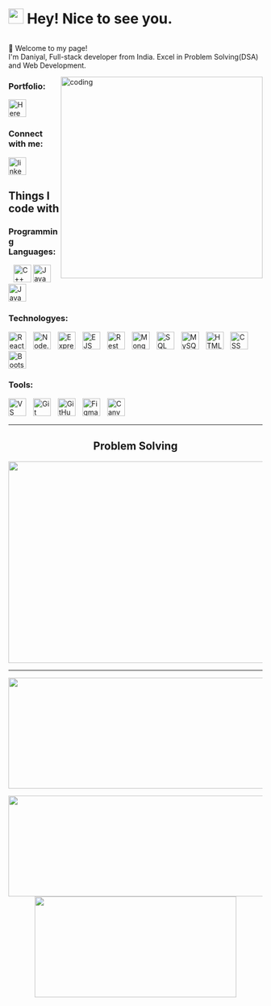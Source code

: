 

# <img src="https://emojis.slackmojis.com/emojis/images/1531849430/4246/blob-sunglasses.gif?1531849430" width="30"/> Hey! Nice to see you. 

<div id="header" align="center">
  <img src="https://komarev.com/ghpvc/?username=Mohd-daniyal-ashraf&style=for-the-badge&color=orange" alt=""/>
</div>

👏 Welcome to my page! <br>
I'm Daniyal, Full-stack developer from India. 
Excel in Problem Solving(DSA) and Web Development.


<img align="right" alt="coding" width="400" src="https://img.etimg.com/thumb/width-1200,height-1200,imgsize-638053,resizemode-75,msid-84146083/prime/technology-and-startups/booting-up-developer-economy-how-tech-startups-are-helping-coders-build-and-test-software-faster.jpg">

<h3 align="left">Portfolio:</h3>
<a href="https://mohd-daniyal-ashraf.github.io/Daniyal-Portfolio/">
    <img
        src="https://img.shields.io/static/v1?message=Here&logo=rest&label=&color=6DB33F&logoColor=white&labelColor=&style=flat"
        height="35"
        alt="Here"
        style="margin-right: 10px"
      />
</a>


<h3 align="left">Connect with me:</h3>
<div align="left">
  <a href="https://www.linkedin.com/in/mohd-daniyal-ashraf/" target="_blank">
    <img src="https://img.shields.io/static/v1?message=LinkedIn&logo=linkedin&label=&color=0077B5&logoColor=white&labelColor=&style=flat" height="35" alt="linkedin logo"  />
  </a>
</div>

<h2>Things I code with</h2>
<h3>Programming Languages:</h3>
<p>
  <img src="https://img.shields.io/static/v1?message=C%2B%2B&logo=c%2B%2B&label=&color=00599C&logoColor=white&labelColor=&style=flat" height="35" alt="C++ badge" style="margin-left: 10px;" />
  <img src="https://img.shields.io/static/v1?message=Java&logo=java&label=&color=007396&logoColor=white&labelColor=&style=flat" height="35" alt="Java badge" />
  <img src="https://img.shields.io/static/v1?message=JavaScript&logo=javascript&label=&color=F7DF1E&logoColor=black&labelColor=&style=flat" height="35" alt="JavaScript badge" />
</p>

<h3>Technologyes:</h3>
<p>
  <img src="https://img.shields.io/static/v1?message=React.js&logo=react&label=&color=61DAFB&logoColor=white&labelColor=&style=flat" height="35" alt="React.js badge" style="margin-right: 10px;" />
  <img src="https://img.shields.io/static/v1?message=Node.js&logo=node.js&label=&color=339933&logoColor=white&labelColor=&style=flat" height="35" alt="Node.js badge" style="margin-right: 10px;" />
  <img src="https://img.shields.io/static/v1?message=Express.js&logo=express&label=&color=000000&logoColor=white&labelColor=&style=flat" height="35" alt="Express.js badge" style="margin-right: 10px;" />
  <img src="https://img.shields.io/static/v1?message=EJS&logo=ejs&label=&color=3CA3E2&logoColor=white&labelColor=&style=flat" height="35" alt="EJS badge" style="margin-right: 10px;" />
  <img src="https://img.shields.io/static/v1?message=Rest+API&logo=rest&label=&color=6DB33F&logoColor=white&labelColor=&style=flat" height="35" alt="Rest API badge" style="margin-right: 10px;" />
  <img src="https://img.shields.io/static/v1?message=MongoDB&logo=mongodb&label=&color=47A248&logoColor=white&labelColor=&style=flat" height="35" alt="MongoDB badge" style="margin-right: 10px;" />
  <img src="https://img.shields.io/static/v1?message=SQL&logo=sql&label=&color=003B57&logoColor=white&labelColor=&style=flat" height="35" alt="SQL badge" style="margin-right: 10px;" />
  <img src="https://img.shields.io/static/v1?message=MySQL&logo=mysql&label=&color=4479A1&logoColor=white&labelColor=&style=flat" height="35" alt="MySQL badge" style="margin-right: 10px;" />
  <img src="https://img.shields.io/static/v1?message=HTML5&logo=html5&label=&color=E34F26&logoColor=white&labelColor=&style=flat" height="35" alt="HTML5 badge" style="margin-right: 10px;" />
  <img src="https://img.shields.io/static/v1?message=CSS&logo=css3&label=&color=1572B6&logoColor=white&labelColor=&style=flat" height="35" alt="CSS badge" style="margin-right: 10px;" />
  <img src="https://img.shields.io/static/v1?message=Bootstrap&logo=bootstrap&label=&color=563D7C&logoColor=white&labelColor=&style=flat" height="35" alt="Bootstrap badge" style="margin-right: 10px;" />
</p>

<h3>Tools:</h3>
<p>
  <img src="https://img.shields.io/static/v1?message=VS+Code&logo=visual-studio-code&label=&color=007ACC&logoColor=white&labelColor=&style=flat" height="35" alt="VS Code badge" style="margin-right: 10px;" />
  <img src="https://img.shields.io/static/v1?message=Git&logo=git&label=&color=F05032&logoColor=white&labelColor=&style=flat" height="35" alt="Git badge" style="margin-right: 10px;" />
  <img src="https://img.shields.io/static/v1?message=GitHub&logo=github&label=&color=181717&logoColor=white&labelColor=&style=flat" height="35" alt="GitHub badge" style="margin-right: 10px;" />
  <img src="https://img.shields.io/static/v1?message=Figma&logo=figma&label=&color=F24E1E&logoColor=white&labelColor=&style=flat" height="35" alt="Figma badge" style="margin-right: 10px;" />
  <img src="https://img.shields.io/static/v1?message=Canva&logo=canva&label=&color=00C4CC&logoColor=white&labelColor=&style=flat" height="35" alt="Canva badge" style="margin-right: 10px;" />
</p>

---
<h2 align="center">Problem Solving</h2>
<p align="center">
  <img width="1000" height="400" src="https://leetcard.jacoblin.cool/Daniyal_?ext=contest">
</p>

---
<p align="center">
  <img width="800" height="220" src="https://streak-stats.demolab.com?user=Mohd-daniyal-ashraf&theme=highcontrast&hide_border=true&border_radius=5&card_width=800">
</p>



<p align="center">
  <img width="600" height="200" src="https://github-readme-stats.vercel.app/api?username=Mohd-daniyal-ashraf&show_icons=true&theme=vision-friendly-dark">
  <img width="400" height="200" src="https://github-readme-stats.vercel.app/api/top-langs/?username=Mohd-daniyal-ashraf&size_weight=0.15&count_weight=0.5&layout=compact&theme=vision-friendly-dark">
</p>






